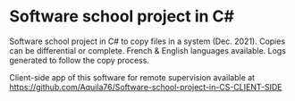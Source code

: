 # Software school project in C#
Software school project in C# to copy files in a system (Dec. 2021). Copies can be differential or complete. French & English languages available. Logs generated to follow the copy process.

Client-side app of this software for remote supervision available at https://github.com/Aquila76/Software-school-project-in-CS-CLIENT-SIDE
